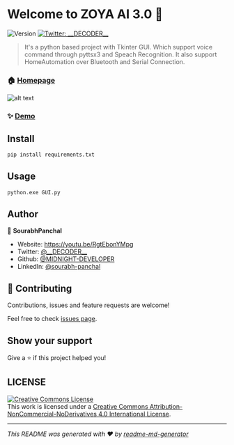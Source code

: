 # Welcome to ZOYA AI 3.0 👋
![Version](https://img.shields.io/badge/version-3.0-blue.svg?cacheSeconds=2592000)
[![Twitter: \_\_DECODER\_\_](https://img.shields.io/twitter/follow/\_\_DECODER\_\_.svg?style=social)](https://twitter.com/\_\_DECODER\_\_)

> It's a python based project with Tkinter GUI. Which support voice command through pyttsx3 and Speach  Recognition. It also support HomeAutomation over Bluetooth and Serial Connection.

### 🏠 [Homepage](https://github.com/MIDNIGHT-DEVELOPER/ZOYA-AI)

![alt text](https://github.com/MIDNIGHT-DEVELOPER/ZOYA-3.0/blob/main/Images/ZOYA%20LOGO.png?raw=true)

### ✨ [Demo](https://youtu.be/RgtEbonYMpg)

## Install

```sh
pip install requirements.txt
```

## Usage

```sh
python.exe GUI.py
```

## Author

👤 **SourabhPanchal**

* Website: https://youtu.be/RgtEbonYMpg
* Twitter: [@\_\_DECODER\_\_](https://twitter.com/\_\_DECODER\_\_)
* Github: [@MIDNIGHT-DEVELOPER](https://github.com/MIDNIGHT-DEVELOPER)
* LinkedIn: [@sourabh-panchal](https://linkedin.com/in/sourabh-panchal)

## 🤝 Contributing

Contributions, issues and feature requests are welcome!

Feel free to check [issues page](https://github.com/MIDNIGHT-DEVELOPER/ZOYA-AI/issues). 

## Show your support

Give a ⭐️ if this project helped you!

## LICENSE
<a rel="license" href="http://creativecommons.org/licenses/by-nc-nd/4.0/"><img alt="Creative Commons License" style="border-width:0" src="https://i.creativecommons.org/l/by-nc-nd/4.0/80x15.png" /></a><br />This work is licensed under a <a rel="license" href="http://creativecommons.org/licenses/by-nc-nd/4.0/">Creative Commons Attribution-NonCommercial-NoDerivatives 4.0 International License</a>.

***
_This README was generated with ❤️ by [readme-md-generator](https://github.com/kefranabg/readme-md-generator)_
 
